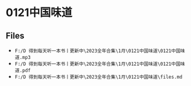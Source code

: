 # 0121中国味道

## Files

- `F:/D 得到每天听一本书丨更新中\2023全年合集\1月\0121中国味道\0121中国味道.mp3`
- `F:/D 得到每天听一本书丨更新中\2023全年合集\1月\0121中国味道\0121中国味道.pdf`
- `F:/D 得到每天听一本书丨更新中\2023全年合集\1月\0121中国味道\files.md`
